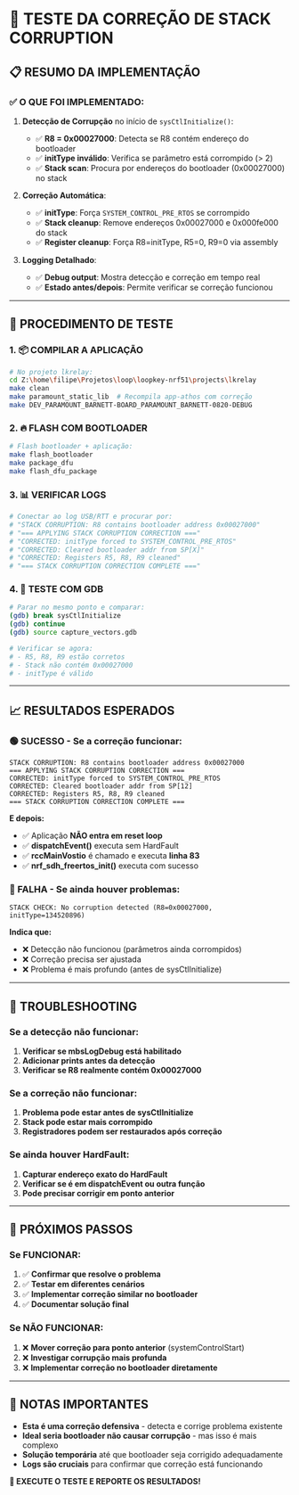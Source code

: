 # 🔧 TESTE DA CORREÇÃO DE STACK CORRUPTION

## 📋 RESUMO DA IMPLEMENTAÇÃO

### ✅ **O QUE FOI IMPLEMENTADO:**

1. **Detecção de Corrupção** no início de `sysCtlInitialize()`:
   - ✅ **R8 = 0x00027000**: Detecta se R8 contém endereço do bootloader
   - ✅ **initType inválido**: Verifica se parâmetro está corrompido (> 2)
   - ✅ **Stack scan**: Procura por endereços do bootloader (0x00027000) no stack

2. **Correção Automática**:
   - ✅ **initType**: Força `SYSTEM_CONTROL_PRE_RTOS` se corrompido
   - ✅ **Stack cleanup**: Remove endereços 0x00027000 e 0x000fe000 do stack
   - ✅ **Register cleanup**: Força R8=initType, R5=0, R9=0 via assembly

3. **Logging Detalhado**:
   - ✅ **Debug output**: Mostra detecção e correção em tempo real
   - ✅ **Estado antes/depois**: Permite verificar se correção funcionou

---

## 🧪 PROCEDIMENTO DE TESTE

### **1. 📦 COMPILAR A APLICAÇÃO**
```bash
# No projeto lkrelay:
cd Z:\home\filipe\Projetos\loop\loopkey-nrf51\projects\lkrelay
make clean
make paramount_static_lib  # Recompila app-athos com correção
make DEV_PARAMOUNT_BARNETT-BOARD_PARAMOUNT_BARNETT-0820-DEBUG
```

### **2. 🔥 FLASH COM BOOTLOADER**
```bash
# Flash bootloader + aplicação:
make flash_bootloader
make package_dfu
make flash_dfu_package
```

### **3. 📊 VERIFICAR LOGS**
```bash
# Conectar ao log USB/RTT e procurar por:
# "STACK CORRUPTION: R8 contains bootloader address 0x00027000"
# "=== APPLYING STACK CORRUPTION CORRECTION ==="
# "CORRECTED: initType forced to SYSTEM_CONTROL_PRE_RTOS"
# "CORRECTED: Cleared bootloader addr from SP[X]"
# "CORRECTED: Registers R5, R8, R9 cleaned"
# "=== STACK CORRUPTION CORRECTION COMPLETE ==="
```

### **4. 🎯 TESTE COM GDB**
```bash
# Parar no mesmo ponto e comparar:
(gdb) break sysCtlInitialize
(gdb) continue
(gdb) source capture_vectors.gdb

# Verificar se agora:
# - R5, R8, R9 estão corretos
# - Stack não contém 0x00027000
# - initType é válido
```

---

## 📈 RESULTADOS ESPERADOS

### **🟢 SUCESSO - Se a correção funcionar:**
```
STACK CORRUPTION: R8 contains bootloader address 0x00027000
=== APPLYING STACK CORRUPTION CORRECTION ===
CORRECTED: initType forced to SYSTEM_CONTROL_PRE_RTOS
CORRECTED: Cleared bootloader addr from SP[12]
CORRECTED: Registers R5, R8, R9 cleaned
=== STACK CORRUPTION CORRECTION COMPLETE ===
```

**E depois:**
- ✅ Aplicação **NÃO entra em reset loop**
- ✅ **dispatchEvent()** executa sem HardFault
- ✅ **rccMainVostio** é chamado e executa **linha 83**
- ✅ **nrf_sdh_freertos_init()** executa com sucesso

### **🔴 FALHA - Se ainda houver problemas:**
```
STACK CHECK: No corruption detected (R8=0x00027000, initType=134520896)
```

**Indica que:**
- ❌ Detecção não funcionou (parâmetros ainda corrompidos)
- ❌ Correção precisa ser ajustada
- ❌ Problema é mais profundo (antes de sysCtlInitialize)

---

## 🔧 TROUBLESHOOTING

### **Se a detecção não funcionar:**
1. **Verificar se mbsLogDebug está habilitado**
2. **Adicionar prints antes da detecção**
3. **Verificar se R8 realmente contém 0x00027000**

### **Se a correção não funcionar:**
1. **Problema pode estar antes de sysCtlInitialize**
2. **Stack pode estar mais corrompido**
3. **Registradores podem ser restaurados após correção**

### **Se ainda houver HardFault:**
1. **Capturar endereço exato do HardFault**
2. **Verificar se é em dispatchEvent ou outra função**
3. **Pode precisar corrigir em ponto anterior**

---

## 🎯 PRÓXIMOS PASSOS

### **Se FUNCIONAR:**
1. ✅ **Confirmar que resolve o problema**
2. ✅ **Testar em diferentes cenários**
3. ✅ **Implementar correção similar no bootloader**
4. ✅ **Documentar solução final**

### **Se NÃO FUNCIONAR:**
1. ❌ **Mover correção para ponto anterior** (systemControlStart)
2. ❌ **Investigar corrupção mais profunda**
3. ❌ **Implementar correção no bootloader diretamente**

---

## 📝 NOTAS IMPORTANTES

- **Esta é uma correção defensiva** - detecta e corrige problema existente
- **Ideal seria bootloader não causar corrupção** - mas isso é mais complexo
- **Solução temporária** até que bootloader seja corrigido adequadamente
- **Logs são cruciais** para confirmar que correção está funcionando

**🚀 EXECUTE O TESTE E REPORTE OS RESULTADOS!**



